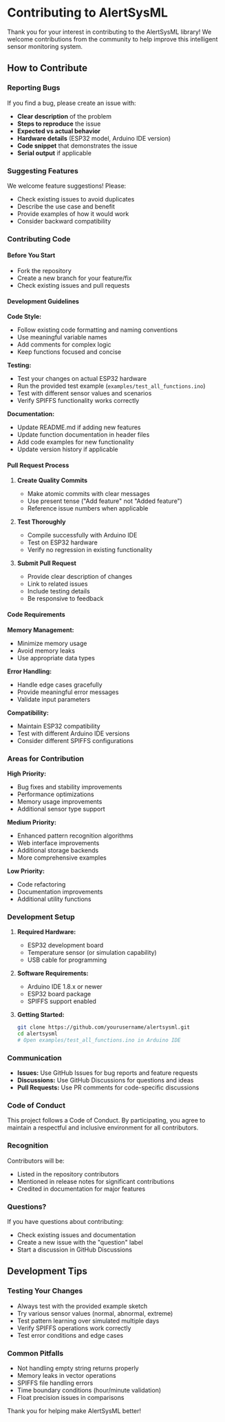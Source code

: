 # Contributing to AlertSysML

Thank you for your interest in contributing to the AlertSysML library! We welcome contributions from the community to help improve this intelligent sensor monitoring system.

## How to Contribute

### Reporting Bugs
If you find a bug, please create an issue with:
- **Clear description** of the problem
- **Steps to reproduce** the issue
- **Expected vs actual behavior**
- **Hardware details** (ESP32 model, Arduino IDE version)
- **Code snippet** that demonstrates the issue
- **Serial output** if applicable

### Suggesting Features
We welcome feature suggestions! Please:
- Check existing issues to avoid duplicates
- Describe the use case and benefit
- Provide examples of how it would work
- Consider backward compatibility

### Contributing Code

#### Before You Start
- Fork the repository
- Create a new branch for your feature/fix
- Check existing issues and pull requests

#### Development Guidelines

**Code Style:**
- Follow existing code formatting and naming conventions
- Use meaningful variable names
- Add comments for complex logic
- Keep functions focused and concise

**Testing:**
- Test your changes on actual ESP32 hardware
- Run the provided test example (`examples/test_all_functions.ino`)
- Test with different sensor values and scenarios
- Verify SPIFFS functionality works correctly

**Documentation:**
- Update README.md if adding new features
- Update function documentation in header files
- Add code examples for new functionality
- Update version history if applicable

#### Pull Request Process

1. **Create Quality Commits**
   - Make atomic commits with clear messages
   - Use present tense ("Add feature" not "Added feature")
   - Reference issue numbers when applicable

2. **Test Thoroughly**
   - Compile successfully with Arduino IDE
   - Test on ESP32 hardware
   - Verify no regression in existing functionality

3. **Submit Pull Request**
   - Provide clear description of changes
   - Link to related issues
   - Include testing details
   - Be responsive to feedback

#### Code Requirements

**Memory Management:**
- Minimize memory usage
- Avoid memory leaks
- Use appropriate data types

**Error Handling:**
- Handle edge cases gracefully
- Provide meaningful error messages
- Validate input parameters

**Compatibility:**
- Maintain ESP32 compatibility
- Test with different Arduino IDE versions
- Consider different SPIFFS configurations

### Areas for Contribution

**High Priority:**
- Bug fixes and stability improvements
- Performance optimizations
- Memory usage improvements
- Additional sensor type support

**Medium Priority:**
- Enhanced pattern recognition algorithms
- Web interface improvements
- Additional storage backends
- More comprehensive examples

**Low Priority:**
- Code refactoring
- Documentation improvements
- Additional utility functions

### Development Setup

1. **Required Hardware:**
   - ESP32 development board
   - Temperature sensor (or simulation capability)
   - USB cable for programming

2. **Software Requirements:**
   - Arduino IDE 1.8.x or newer
   - ESP32 board package
   - SPIFFS support enabled

3. **Getting Started:**
   ```bash
   git clone https://github.com/yourusername/alertsysml.git
   cd alertsysml
   # Open examples/test_all_functions.ino in Arduino IDE
   ```

### Communication

- **Issues:** Use GitHub Issues for bug reports and feature requests
- **Discussions:** Use GitHub Discussions for questions and ideas
- **Pull Requests:** Use PR comments for code-specific discussions

### Code of Conduct

This project follows a Code of Conduct. By participating, you agree to maintain a respectful and inclusive environment for all contributors.

### Recognition

Contributors will be:
- Listed in the repository contributors
- Mentioned in release notes for significant contributions
- Credited in documentation for major features

### Questions?

If you have questions about contributing:
- Check existing issues and documentation
- Create a new issue with the "question" label
- Start a discussion in GitHub Discussions

## Development Tips

### Testing Your Changes
- Always test with the provided example sketch
- Try various sensor values (normal, abnormal, extreme)
- Test pattern learning over simulated multiple days
- Verify SPIFFS operations work correctly
- Test error conditions and edge cases

### Common Pitfalls
- Not handling empty string returns properly
- Memory leaks in vector operations
- SPIFFS file handling errors
- Time boundary conditions (hour/minute validation)
- Float precision issues in comparisons

Thank you for helping make AlertSysML better! 
